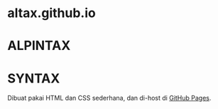 # altax.github.io
# ALPINTAX
# SYNTAX

Dibuat pakai HTML dan CSS sederhana, dan di-host di [GitHub Pages](https://altax.github.io/).
